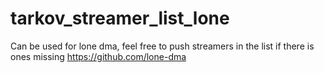 # tarkov_streamer_list_lone
Can be used for lone dma, feel free to push streamers in the list if there is ones missing https://github.com/lone-dma
